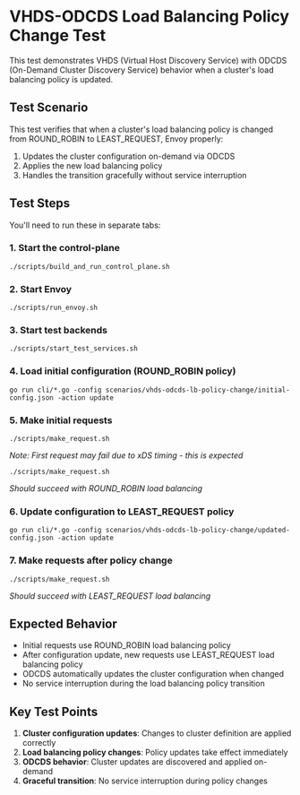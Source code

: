 # VHDS-ODCDS Load Balancing Policy Change Test

This test demonstrates VHDS (Virtual Host Discovery Service) with ODCDS (On-Demand Cluster Discovery Service) behavior when a cluster's load balancing policy is updated.

## Test Scenario

This test verifies that when a cluster's load balancing policy is changed from ROUND_ROBIN to LEAST_REQUEST, Envoy properly:
1. Updates the cluster configuration on-demand via ODCDS
2. Applies the new load balancing policy
3. Handles the transition gracefully without service interruption

## Test Steps

You'll need to run these in separate tabs:

### 1. Start the control-plane
```
./scripts/build_and_run_control_plane.sh
```

### 2. Start Envoy
```
./scripts/run_envoy.sh
```

### 3. Start test backends
```
./scripts/start_test_services.sh
```

### 4. Load initial configuration (ROUND_ROBIN policy)
```
go run cli/*.go -config scenarios/vhds-odcds-lb-policy-change/initial-config.json -action update
```

### 5. Make initial requests
```
./scripts/make_request.sh
```
*Note: First request may fail due to xDS timing - this is expected*

```
./scripts/make_request.sh
```
*Should succeed with ROUND_ROBIN load balancing*

### 6. Update configuration to LEAST_REQUEST policy
```
go run cli/*.go -config scenarios/vhds-odcds-lb-policy-change/updated-config.json -action update
```

### 7. Make requests after policy change
```
./scripts/make_request.sh
```
*Should succeed with LEAST_REQUEST load balancing*

## Expected Behavior

- Initial requests use ROUND_ROBIN load balancing policy
- After configuration update, new requests use LEAST_REQUEST load balancing policy
- ODCDS automatically updates the cluster configuration when changed
- No service interruption during the load balancing policy transition

## Key Test Points

1. **Cluster configuration updates**: Changes to cluster definition are applied correctly
2. **Load balancing policy changes**: Policy updates take effect immediately
3. **ODCDS behavior**: Cluster updates are discovered and applied on-demand
4. **Graceful transition**: No service interruption during policy changes